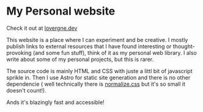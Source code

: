 # My Personal website

Check it out at [lovergne.dev](lovergne.dev)

This website is a place where I can experiment and be creative. I mostly publish links to
external resources that I have found interesting or thought-provoking (and some fun stuff), think
of it as my personal web library. I also write about some of my personal projects, but this is rarer.

The source code is mainly HTML and CSS with juste a littl bit of javascript sprikle in. 
Then I use Astro for static site generation and there is no other dependencie ( well technically there
is [normalize.css](https://csstools.github.io/normalize.css/11.0.0/normalize.css) but it's so small
it doesn't count!).

Ands it's blazingly fast and accessible!
